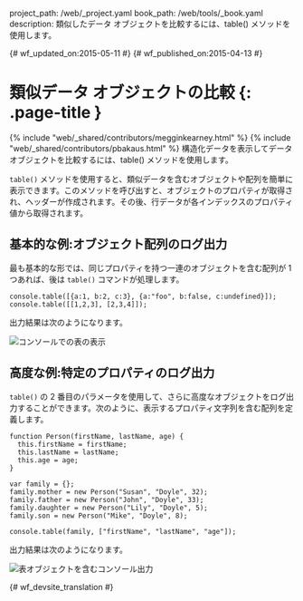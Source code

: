 project_path: /web/_project.yaml
book_path: /web/tools/_book.yaml
description: 類似したデータ オブジェクトを比較するには、table() メソッドを使用します。

{# wf_updated_on:2015-05-11 #}
{# wf_published_on:2015-04-13 #}

#  類似データ オブジェクトの比較 {: .page-title }

{% include "web/_shared/contributors/megginkearney.html" %}
{% include "web/_shared/contributors/pbakaus.html" %}
構造化データを表示してデータ オブジェクトを比較するには、table() メソッドを使用します。

`table()` メソッドを使用すると、類似データを含むオブジェクトや配列を簡単に表示できます。このメソッドを呼び出すと、オブジェクトのプロパティが取得され、ヘッダーが作成されます。その後、行データが各インデックスのプロパティ値から取得されます。


##  基本的な例:オブジェクト配列のログ出力

最も基本的な形では、同じプロパティを持つ一連のオブジェクトを含む配列が 1 つあれば、後は `table()` コマンドが処理します。


    console.table([{a:1, b:2, c:3}, {a:"foo", b:false, c:undefined}]);
    console.table([[1,2,3], [2,3,4]]);
    
  
出力結果は次のようになります。

![コンソールでの表の表示](images/table-arrays.png)

##  高度な例:特定のプロパティのログ出力

`table()` の 2 番目のパラメータを使用して、さらに高度なオブジェクトをログ出力することができます。次のように、表示するプロパティ文字列を含む配列を定義します。


    function Person(firstName, lastName, age) {
      this.firstName = firstName;
      this.lastName = lastName;
      this.age = age;
    }
    
    var family = {};
    family.mother = new Person("Susan", "Doyle", 32);
    family.father = new Person("John", "Doyle", 33);
    family.daughter = new Person("Lily", "Doyle", 5);
    family.son = new Person("Mike", "Doyle", 8);
    
    console.table(family, ["firstName", "lastName", "age"]);
    

出力結果は次のようになります。

![表オブジェクトを含むコンソール出力](images/table-people-objects.png)




{# wf_devsite_translation #}
